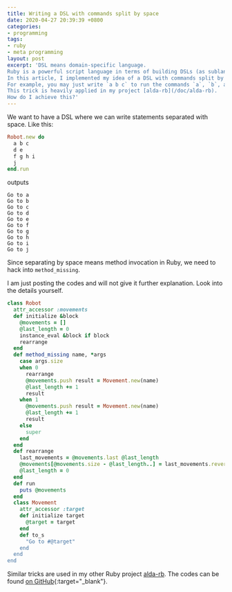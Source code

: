 ```yaml
---
title: Writing a DSL with commands split by space
date: 2020-04-27 20:39:39 +0800
categories:
- programming
tags:
- ruby
- meta programming
layout: post
excerpt: 'DSL means domain-specific language.
Ruby is a powerful script language in terms of building DSLs (as sublanguages of Ruby).
In this article, I implemented my idea of a DSL with commands split by space.
For example, you may just write `a b c` to run the commands `a`, `b`, and `c` one after another!
This trick is heavily applied in my project [alda-rb](/doc/alda-rb).
How do I achieve this?'
---
```


We want to have a DSL where we can write statements separated with space.
Like this:
```ruby
Robot.new do
  a b c
  d e
  f g h i
  j
end.run
```
outputs
```
Go to a
Go to b
Go to c
Go to d
Go to e
Go to f
Go to g
Go to h
Go to i
Go to j
```

Since separating by space means method invocation in Ruby,
we need to hack into `method_missing`.

I am just posting the codes and will not give it further explanation.
Look into the details yourself.

```ruby
class Robot
  attr_accessor :movements
  def initialize &block
    @movements = []
    @last_length = 0
    instance_eval &block if block
    rearrange
  end
  def method_missing name, *args
    case args.size
    when 0
      rearrange
      @movements.push result = Movement.new(name)
      @last_length += 1
      result
    when 1
      @movements.push result = Movement.new(name)
      @last_length += 1
      result
    else
      super
    end
  end
  def rearrange
    last_movements = @movements.last @last_length
    @movements[@movements.size - @last_length..] = last_movements.reverse
    @last_length = 0
  end
  def run
    puts @movements
  end
  class Movement
    attr_accessor :target
    def initialize target
      @target = target
    end
    def to_s
      "Go to #@target"
    end
  end
end
```

Similar tricks are used in my other Ruby project [alda-rb](/doc/alda-rb/).
The codes can be found
[on GitHub](https://github.com/UlyssesZh/alda-rb){:target="_blank"}.
